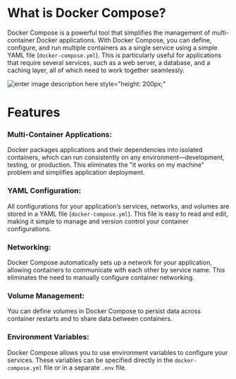 

# **What is Docker Compose?**

Docker Compose is a powerful tool that simplifies the management of multi-container Docker applications. With Docker Compose, you can define, configure, and run multiple containers as a single service using a simple YAML file (`docker-compose.yml`). This is particularly useful for applications that require several services, such as a web server, a database, and a caching layer, all of which need to work together seamlessly.

![enter image description here  style="height: 200px;"](https://www.docker.com/wp-content/uploads/2022/12/Docker-Temporary-Image-Social-Thumbnail-1200x630-1.png  )
# **Features**

### Multi-Container Applications:

 Docker packages applications and their dependencies into isolated containers, which can run consistently on any environment—development, testing, or production. This eliminates the "it works on my machine" problem and simplifies application deployment.

### YAML Configuration:

All configurations for your application’s services, networks, and volumes are stored in a YAML file (`docker-compose.yml`). This file is easy to read and edit, making it simple to manage and version control your container configurations.

### Networking:

Docker Compose automatically sets up a network for your application, allowing containers to communicate with each other by service name. This eliminates the need to manually configure container networking.

### Volume Management:

You can define volumes in Docker Compose to persist data across container restarts and to share data between containers.

### Environment Variables:

Docker Compose allows you to use environment variables to configure your services. These variables can be specified directly in the `docker-compose.yml` file or in a separate `.env` file.




<!--stackedit_data:
eyJoaXN0b3J5IjpbMTAyOTc0NTQyMSwxMTY0NzcxNDQ1LDEyOT
A0MzM3NjQsNDM2OTk4MTddfQ==
-->